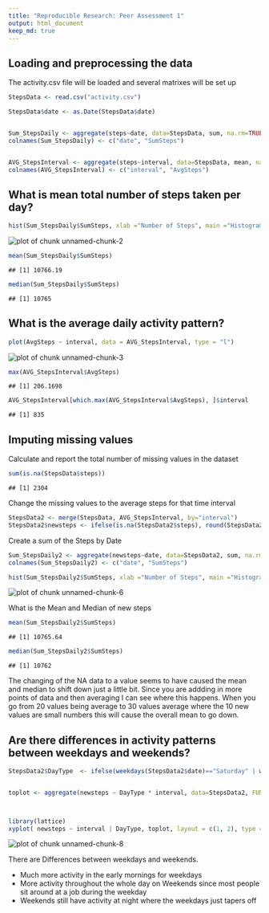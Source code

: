 ```yaml
---
title: "Reproducible Research: Peer Assessment 1"
output: html_document
keep_md: true
---
```





## Loading and preprocessing the data

The activity.csv file will be loaded and several matrixes will be set up


```r
StepsData <- read.csv("activity.csv")

StepsData$date <- as.Date(StepsData$date)


Sum_StepsDaily <- aggregate(steps~date, data=StepsData, sum, na.rm=TRUE)
colnames(Sum_StepsDaily) <- c("date", "SumSteps")


AVG_StepsInterval <- aggregate(steps~interval, data=StepsData, mean, na.rm=TRUE)
colnames(AVG_StepsInterval) <- c("interval", "AvgSteps")
```



## What is mean total number of steps taken per day?


```r
hist(Sum_StepsDaily$SumSteps, xlab ="Number of Steps", main ="Histogram of steps taken each day")
```

![plot of chunk unnamed-chunk-2](figure/unnamed-chunk-2-1.png) 

```r
mean(Sum_StepsDaily$SumSteps)
```

```
## [1] 10766.19
```

```r
median(Sum_StepsDaily$SumSteps)
```

```
## [1] 10765
```



## What is the average daily activity pattern?


```r
plot(AvgSteps ~ interval, data = AVG_StepsInterval, type = "l")
```

![plot of chunk unnamed-chunk-3](figure/unnamed-chunk-3-1.png) 

```r
max(AVG_StepsInterval$AvgSteps)
```

```
## [1] 206.1698
```

```r
AVG_StepsInterval[which.max(AVG_StepsInterval$AvgSteps), ]$interval
```

```
## [1] 835
```




## Imputing missing values

Calculate and report the total number of missing values in the dataset 


```r
sum(is.na(StepsData$steps))
```

```
## [1] 2304
```

Change the missing values to the average steps for that time interval


```r
StepsData2 <- merge(StepsData, AVG_StepsInterval, by="interval")
StepsData2$newsteps <- ifelse(is.na(StepsData2$steps), round(StepsData2$AvgSteps), StepsData2$steps )
```


Create a sum of the Steps by Date

```r
Sum_StepsDaily2 <- aggregate(newsteps~date, data=StepsData2, sum, na.rm=TRUE)
colnames(Sum_StepsDaily2) <- c("date", "SumSteps")

hist(Sum_StepsDaily2$SumSteps, xlab ="Number of Steps", main ="Histogram of steps taken each day")
```

![plot of chunk unnamed-chunk-6](figure/unnamed-chunk-6-1.png) 


What is the Mean and Median of new steps

```r
mean(Sum_StepsDaily2$SumSteps)
```

```
## [1] 10765.64
```

```r
median(Sum_StepsDaily2$SumSteps)
```

```
## [1] 10762
```

The changing of the NA data to a value seems to have caused the mean and median to shift down just a little bit.
Since you are addding in more points of data and then averaging I can see where this happens.  When you go from 20 values being average to 30 values average where the 10 new values are small numbers this will cause the overall mean to go down.




## Are there differences in activity patterns between weekdays and weekends?



```r
StepsData2$DayType  <- ifelse(weekdays(StepsData2$date)=="Saturday" | weekdays(StepsData2$date)=="Sunday","weekend","weekday")


toplot <- aggregate(newsteps ~ DayType * interval, data=StepsData2, FUN=mean)



library(lattice)
xyplot( newsteps ~ interval | DayType, toplot, layout = c(1, 2), type = "l",  ylab ="Number of Steps")
```

![plot of chunk unnamed-chunk-8](figure/unnamed-chunk-8-1.png) 


There are Differences between weekdays and weekends.
- Much more activity in the early mornings for weekdays
- More activity throughout the whole day on Weekends since most people sit around at a job during the weekday
- Weekends still have activity at night where the weekdays just tapers off

